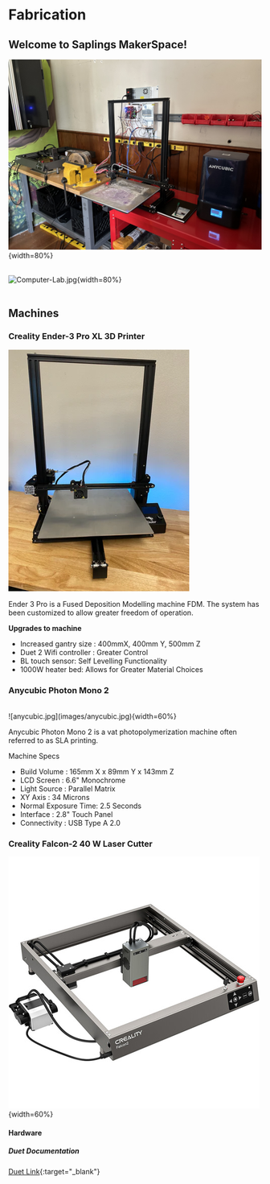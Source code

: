 

# Fabrication

## Welcome to Saplings MakerSpace!

![Machines.jpg](images/Machines.jpg){width=80%} <br/><br/>

![Computer-Lab.jpg](images/Computer-Lab.jpg){width=80%} <br/><br/>

## Machines
### Creality Ender-3 Pro XL 3D Printer <br/>

![ender-pro.webp](images/ender-pro.webp) 
<br/>

Ender 3 Pro is a Fused Deposition Modelling machine FDM. The system has been customized to allow greater freedom of operation. 

**Upgrades to machine**<br/>

* Increased gantry size : 400mmX, 400mm Y, 500mm Z<br/> 
* Duet 2 Wifi controller : Greater Control  <br/> 
* BL touch sensor: Self Levelling Functionality<br/> 
* 1000W heater bed: Allows for Greater Material Choices <br/> 

### Anycubic Photon Mono 2
<br/>
![anycubic.jpg](images/anycubic.jpg){width=60%}  

Anycubic Photon Mono 2 is a vat photopolymerization machine often referred to as SLA printing. 

Machine Specs<br/>

* Build Volume : 165mm X x 89mm Y x 143mm Z<br/> 
* LCD Screen : 6.6" Monochrome  <br/> 
* Light Source : Parallel Matrix<br/> 
* XY Axis : 34 Microns <br/> 
* Normal Exposure Time: 2.5 Seconds<br/>
* Interface : 2.8" Touch Panel
* Connectivity : USB Type A 2.0



### Creality Falcon-2 40 W Laser Cutter

![falcon-2.jpg](images/falcon-2.jpg){width=60%} 
<br/>

#### Hardware

##### Duet Documentation 

[Duet Link](https://docs.duet3d.com/Duet3D_hardware/Duet_2_family/Duet_2_WiFi_Ethernet_Hardware_Overview){:target="_blank"}<br/>






